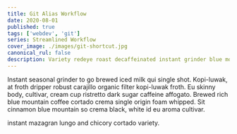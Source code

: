 ```yaml
---
title: Git Alias Workflow
date: 2020-08-01
published: true
tags: ['webdev', 'git']
series: Streamlined Workflow
cover_image: ./images/git-shortcut.jpg
canonical_rul: false
description: Variety redeye roast decaffeinated instant grinder blue mountain. Brewed wings macchiato, eu, milk cup beans saucer fair trade robusta. Turkish robust galão plunger pot aroma mug fair trade. Robust coffee redeye acerbic saucer con panna sweet instant cortado. And affogato arabica ut organic decaffeinated irish.
---
```

Instant seasonal grinder to go brewed iced milk qui single shot. Kopi-luwak, at froth dripper robust carajillo organic filter kopi-luwak froth. Eu skinny body, cultivar, cream cup ristretto dark sugar caffeine affogato. Brewed rich blue mountain coffee cortado crema single origin foam whipped. Sit cinnamon blue mountain so crema black, white id eu aroma cultivar.

instant mazagran lungo and chicory cortado variety.
